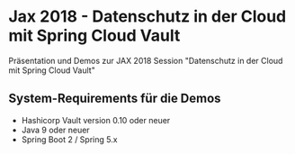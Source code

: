 # Jax 2018 - Datenschutz in der Cloud mit  Spring Cloud Vault
Präsentation und Demos zur JAX 2018 Session "Datenschutz in der Cloud mit  Spring Cloud Vault"

## System-Requirements für die Demos

* Hashicorp Vault version 0.10 oder neuer
* Java 9 oder neuer
* Spring Boot 2 / Spring 5.x